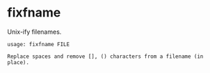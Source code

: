 # fixfname

Unix-ify filenames.

```
usage: fixfname FILE

Replace spaces and remove [], () characters from a filename (in place).
```

